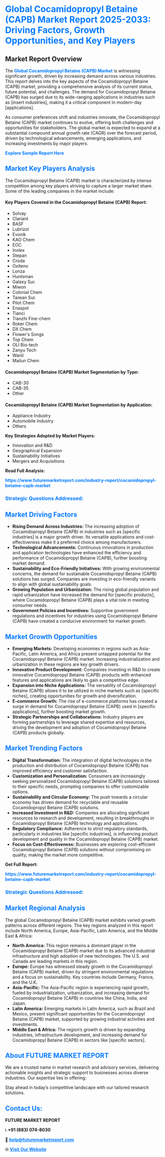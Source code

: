 <h1 style="color: #007BFF;">Global Cocamidopropyl Betaine (CAPB) Market Report 2025-2033: Driving Factors, Growth Opportunities, and Key Players</h1>

<section id="overview">
<h2>Market Report Overview</h2>
<p>The <a href="https://www.futuremarketreport.com/industry-report/cocamidopropyl-betaine-capb-market" style="color: #007BFF; text-decoration: none;"><strong>Global Cocamidopropyl Betaine (CAPB) Market</strong></a> is witnessing significant growth, driven by increasing demand across various industries. This report delves into the key aspects of the Cocamidopropyl Betaine (CAPB) market, providing a comprehensive analysis of its current status, future potential, and challenges. The demand for Cocamidopropyl Betaine (CAPB) has surged due to its wide-ranging applications in industries such as [insert industries], making it a critical component in modern-day [applications].</p>
<p>As consumer preferences shift and industries innovate, the Cocamidopropyl Betaine (CAPB) market continues to evolve, offering both challenges and opportunities for stakeholders. The global market is expected to expand at a substantial compound annual growth rate (CAGR) over the forecast period, driven by technological advancements, emerging applications, and increasing investments by major players.</p>
</section>

<section id="overview">
<p><a href="https://www.futuremarketreport.com/request-sample/reportId=60869" style="color: #007BFF; text-decoration: none;"><strong>Explore Sample Report Here</strong></a></p>
</section>

<section id="key-players">
<h2 style="color: #007BFF;">Market Key Players Analysis</h2>
<p>The Cocamidopropyl Betaine (CAPB) market is characterized by intense competition among key players striving to capture a larger market share. Some of the leading companies in the market include:</p>
<h4>Key Players Covered in the Cocamidopropyl Betaine (CAPB) Report:</h4>
<ul><li>Solvay</li><li>Clariant</li><li>BASF</li><li>Lubrizol</li><li>Evonik</li><li>KAO Chem</li><li>EOC</li><li>Inolex</li><li>Stepan</li><li>Croda</li><li>Oxiteno</li><li>Lonza</li><li>Huntsman</li><li>Galaxy Sur.</li><li>Miwon</li><li>Colonial Chem</li><li>Taiwan Sur.</li><li>Pilot Chem</li><li>Enaspol</li><li>Tianci</li><li>Tianzhi Fine-chem</li><li>Roker Chem</li><li>DX Chem</li><li>Flower&#039;s Songs</li><li>Top Chem</li><li>OLI Bio-tech</li><li>Zanyu Tech</li><li>Wanli</li><li>Mailun Chem</li></ul>
<h4>Cocamidopropyl Betaine (CAPB) Market Segmentation by Type:</h4>
<ul><li>CAB-30</li><li>CAB-35</li><li>Other</li></ul>

<h4>Cocamidopropyl Betaine (CAPB) Market Segmentation by Application:</h4>
<ul><li>Appliance Industry</li><li>Automobile Industry</li><li>Others</li></ul>
<p><strong>Key Strategies Adopted by Market Players:</strong></p>
<ul>
<li>Innovation and R&D</li>
<li>Geographical Expansion</li>
<li>Sustainability Initiatives</li>
<li>Mergers and Acquisitions</li>
</ul>
</section>

<section>
<p><strong>Read Full Analysis: </strong></p><a href="https://www.futuremarketreport.com/industry-report/cocamidopropyl-betaine-capb-market" style="color: #007BFF; text-decoration: none;"><strong>https://www.futuremarketreport.com/industry-report/cocamidopropyl-betaine-capb-market</strong></a>
<h3 style="color: #007BFF;">Strategic Questions Addressed:</h3>
</section>

<section id="driving-factors">
<h2 style="color: #007BFF;">Market Driving Factors</h2>
<ul>
<li><strong>Rising Demand Across Industries:</strong> The increasing adoption of Cocamidopropyl Betaine (CAPB) in industries such as [specific industries] is a major growth driver. Its versatile applications and cost-effectiveness make it a preferred choice among manufacturers.</li>
<li><strong>Technological Advancements:</strong> Continuous innovations in production and application technologies have enhanced the efficiency and performance of Cocamidopropyl Betaine (CAPB), further boosting market demand.</li>
<li><strong>Sustainability and Eco-Friendly Initiatives:</strong> With growing environmental concerns, the demand for sustainable Cocamidopropyl Betaine (CAPB) solutions has surged. Companies are investing in eco-friendly variants to align with global sustainability goals.</li>
<li><strong>Growing Population and Urbanization:</strong> The rising global population and rapid urbanization have increased the demand for [specific products], where Cocamidopropyl Betaine (CAPB) plays a vital role in meeting consumer needs.</li>
<li><strong>Government Policies and Incentives:</strong> Supportive government regulations and incentives for industries using Cocamidopropyl Betaine (CAPB) have created a conducive environment for market growth.</li>
</ul>
</section>

<section id="growth-opportunities">
<h2 style="color: #007BFF;">Market Growth Opportunities</h2>
<ul>
<li><strong>Emerging Markets:</strong> Developing economies in regions such as Asia-Pacific, Latin America, and Africa present untapped potential for the Cocamidopropyl Betaine (CAPB) market. Increasing industrialization and urbanization in these regions are key growth drivers.</li>
<li><strong>Innovative Product Development:</strong> Companies investing in R&D to create innovative Cocamidopropyl Betaine (CAPB) products with enhanced features and applications are likely to gain a competitive edge.</li>
<li><strong>Expansion into Niche Applications:</strong> The versatility of Cocamidopropyl Betaine (CAPB) allows it to be utilized in niche markets such as [specific niches], creating opportunities for growth and diversification.</li>
<li><strong>E-commerce Growth:</strong> The rise of e-commerce platforms has created a surge in demand for Cocamidopropyl Betaine (CAPB) used in [specific applications], further boosting market growth.</li>
<li><strong>Strategic Partnerships and Collaborations:</strong> Industry players are forming partnerships to leverage shared expertise and resources, driving the development and adoption of Cocamidopropyl Betaine (CAPB) products globally.</li>
</ul>
</section>

<section id="trending-factors">
<h2 style="color: #007BFF;">Market Trending Factors</h2>
<ul>
<li><strong>Digital Transformation:</strong> The integration of digital technologies in the production and distribution of Cocamidopropyl Betaine (CAPB) has improved efficiency and customer satisfaction.</li>
<li><strong>Customization and Personalization:</strong> Consumers are increasingly seeking personalized Cocamidopropyl Betaine (CAPB) solutions tailored to their specific needs, prompting companies to offer customizable options.</li>
<li><strong>Sustainability and Circular Economy:</strong> The push towards a circular economy has driven demand for recyclable and reusable Cocamidopropyl Betaine (CAPB) solutions.</li>
<li><strong>Increased Investment in R&D:</strong> Companies are allocating significant resources to research and development, resulting in breakthroughs in Cocamidopropyl Betaine (CAPB) technology and applications.</li>
<li><strong>Regulatory Compliance:</strong> Adherence to strict regulatory standards, particularly in industries like [specific industries], is influencing product development and quality in the Cocamidopropyl Betaine (CAPB) market.</li>
<li><strong>Focus on Cost-Effectiveness:</strong> Businesses are exploring cost-efficient Cocamidopropyl Betaine (CAPB) solutions without compromising on quality, making the market more competitive.</li>
</ul>
</section>

<section>
<p><strong>Get Full Report: </strong></p><a href="https://www.futuremarketreport.com/industry-report/cocamidopropyl-betaine-capb-market" style="color: #007BFF; text-decoration: none;"><strong>https://www.futuremarketreport.com/industry-report/cocamidopropyl-betaine-capb-market</strong></a>
<h3 style="color: #007BFF;">Strategic Questions Addressed:</h3>
</section>


<section id="regional-analysis">
<h2 style="color: #007BFF;">Market Regional Analysis</h2>
<p>The global Cocamidopropyl Betaine (CAPB) market exhibits varied growth patterns across different regions. The key regions analyzed in this report include North America, Europe, Asia-Pacific, Latin America, and the Middle East & Africa:</p>
<ul>
<li><strong>North America:</strong> This region remains a dominant player in the Cocamidopropyl Betaine (CAPB) market due to its advanced industrial infrastructure and high adoption of new technologies. The U.S. and Canada are leading markets in this region.</li>
<li><strong>Europe:</strong> Europe has witnessed steady growth in the Cocamidopropyl Betaine (CAPB) market, driven by stringent environmental regulations and a focus on sustainability. Key countries include Germany, France, and the U.K.</li>
<li><strong>Asia-Pacific:</strong> The Asia-Pacific region is experiencing rapid growth, fueled by industrialization, urbanization, and increasing demand for Cocamidopropyl Betaine (CAPB) in countries like China, India, and Japan.</li>
<li><strong>Latin America:</strong> Emerging markets in Latin America, such as Brazil and Mexico, present significant opportunities for the Cocamidopropyl Betaine (CAPB) market, supported by growing industrial activities and investments.</li>
<li><strong>Middle East & Africa:</strong> The region’s growth is driven by expanding industries, infrastructure development, and increasing demand for Cocamidopropyl Betaine (CAPB) in sectors like [specific sectors].</li>
</ul>
</section>

<footer>
<h2 style="color: #007BFF;">About FUTURE MARKET REPORT</h2>
<p>We are a trusted name in market research and advisory services, delivering actionable insights and strategic support to businesses across diverse industries. Our expertise lies in offering:</p>

<p>Stay ahead in today’s competitive landscape with our tailored research solutions.</p>

<h2 style="color: #007BFF;">Contact Us:</h2>
<p><strong>FUTURE MARKET REPORT</strong></p>
<p>📞 <strong>+91 (883) 074-8030</strong></p>
<p>📧 <strong><a href="mailto:help@futuremarketreport.com" style="color: #007BFF;">help@futuremarketreport.com</a></strong></p>
<p>🌐 <strong><a href="https://www.futuremarketreport.com/" style="color: #007BFF;">Visit Our Website</a></strong></p>
</footer>